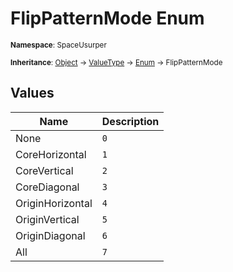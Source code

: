 # FlipPatternMode Enum

<small>**Namespace**: SpaceUsurper</small>

<small>**Inheritance**: [Object](https://docs.microsoft.com/en-us/dotnet/api/system.object?view=netframework-4.5) → [ValueType](https://docs.microsoft.com/en-us/dotnet/api/system.valuetype?view=netframework-4.5) → [Enum](https://docs.microsoft.com/en-us/dotnet/api/system.enum?view=netframework-4.5) → FlipPatternMode</small>

## Values

<div markdown="1" class="member-table">

| Name | Description |
| ---- | ----------- |
| None | `0` |
| CoreHorizontal | `1` |
| CoreVertical | `2` |
| CoreDiagonal | `3` |
| OriginHorizontal | `4` |
| OriginVertical | `5` |
| OriginDiagonal | `6` |
| All | `7` |

</div>

